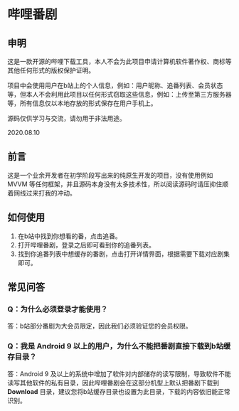 # 哔哩番剧

## 申明

这是一款开源的哔哩下载工具，本人不会为此项目申请计算机软件著作权、商标等其他任何形式的版权保护证明。

项目中会使用用户在b站上的个人信息，例如：用户昵称、追番列表、会员状态等，但本人不会利用此项目以任何形式窃取这些信息，例如：上传至第三方服务器等，所有信息仅以本地存放的形式保存在用户手机上。

源码仅供学习与交流，请勿用于非法用途。

2020.08.10

## 前言

这是一个业余开发者在初学阶段写出来的纯原生开发的项目，没有使用例如 MVVM 等任何框架，并且源码本身没有太多技术性，所以阅读源码时请压抑住顺着网线过来打我的冲动。

## 如何使用

1. 在b站中找到你想看的番，点击追番。
2. 打开哔哩番剧，登录之后即可看到你的追番列表。
3. 找到你追番列表中想缓存的番剧，点击打开详情界面，根据需要下载对应剧集即可。

## 常见问答

### Q：为什么必须登录才能使用？

答：b站部分番剧为大会员限定，因此我们必须验证您的会员权限。

### Q：我是 Android 9 以上的用户，为什么不能把番剧直接下载到b站缓存目录？

答：Android 9 及以上的系统中增加了软件对内部储存的读写限制，导致软件不能读写其他软件的私有目录，因此哔哩番剧会在这部分机型上默认把番剧下载到 **Download** 目录，建议您将b站缓存目录也设置为此目录，下载的内容依旧能正常识别。
